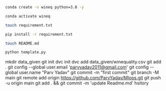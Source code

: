 ```bash
conda create -n wineq python=3.8 -y
```
```bash
conda activate wineq
```
```bash
touch requirement.txt
```
```bash
pip install -r requirement.txt
```
```bash
touch README.md
```
```bash
python template.py
```
mkdir data_given
git init
dvc init
dvc add data_given/winequality.csv
git add .
git config --global user.email 'parvyadav2011@gmail.com'
git config --global user.name "Parv Yadav"
git commit -m "first commit"
git branch -M main
git remote add origin https://github.com/ParvYadav/Mlops.git
git push -u origin main
git add . && git commit -m 'update Readme.md'
hsitory
